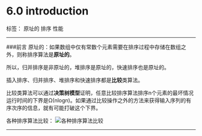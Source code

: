﻿# 6.0 introduction

标签： 原址的 排序 性能

---
###前言
原址的：如果数组中仅有常数个元素需要在排序过程中存储在数组之外，则称排序算法是**原址的**。

所以，归并排序是非原址的，堆排序是原址的，快速排序也是原址的。

插入排序、归并排序、堆排序和快速排序都是**比较**类算法。

比较类算法可以通过**决策树模型**证明，任意比较排序算法排序n个元素的最坏情况运行时间的下界是Ω(nlogn)。如果通过比较操作之外的方法来获得输入序列的有序次序的信息，就有可能打破这个下界。

各种排序算法比较：
![各种排序算法比较][1]

---
###












  [1]: https://github.com/wj1066/pictures/blob/master/CLRS/6.0-1.jpg
